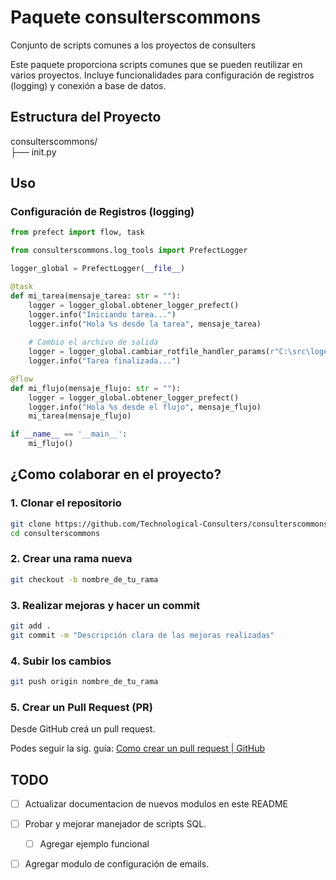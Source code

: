 # Paquete consulterscommons
Conjunto de scripts comunes a los proyectos de consulters

Este paquete proporciona scripts comunes que se pueden reutilizar en varios proyectos. Incluye funcionalidades para configuración de registros (logging) y conexión a base de datos. 
<!-- y gestión de correos electrónicos. -->

## Estructura del Proyecto

consulterscommons/  
├── init.py  

## Uso

### Configuración de Registros (logging)

```python
from prefect import flow, task

from consulterscommons.log_tools import PrefectLogger

logger_global = PrefectLogger(__file__)

@task
def mi_tarea(mensaje_tarea: str = ""):
    logger = logger_global.obtener_logger_prefect()
    logger.info("Iniciando tarea...")
    logger.info("Hola %s desde la tarea", mensaje_tarea)
    
    # Cambio el archivo de salida
    logger = logger_global.cambiar_rotfile_handler_params(r"C:\src\logeo\logs\hola.log")
    logger.info("Tarea finalizada...")

@flow
def mi_flujo(mensaje_flujo: str = ""):
    logger = logger_global.obtener_logger_prefect()
    logger.info("Hola %s desde el flujo", mensaje_flujo)
    mi_tarea(mensaje_flujo)

if __name__ == '__main__':
    mi_flujo()
```

## ¿Como colaborar en el proyecto?
### 1. Clonar el repositorio

```bash
git clone https://github.com/Technological-Consulters/consulterscommons.git
cd consulterscommons
```

### 2. Crear una rama nueva
```bash
git checkout -b nombre_de_tu_rama
```

### 3. Realizar mejoras y hacer un commit
```bash
git add .
git commit -m "Descripción clara de las mejoras realizadas"
```

### 4. Subir los cambios
```bash
git push origin nombre_de_tu_rama
```

### 5. Crear un Pull Request (PR)
Desde GitHub creá un pull request.

Podes seguir la sig. guía: [Como crear un pull request | GitHub](https://docs.github.com/es/pull-requests/collaborating-with-pull-requests/proposing-changes-to-your-work-with-pull-requests/creating-a-pull-request#creating-the-pull-request)


## TODO

- [ ] Actualizar documentacion de nuevos modulos en este README

- [ ] Probar y mejorar manejador de scripts SQL.
    - [ ] Agregar ejemplo funcional
- [ ] Agregar modulo de configuración de emails.

<!-- ### Configuración de Correos

```python
# Uso del módulo de gestión de correos electrónicos
from commonscripts import emails_manager

emails_manager.send_email(recipient='destinatario@example.com', subject='Asunto', body='Cuerpo del correo')
``` -->

